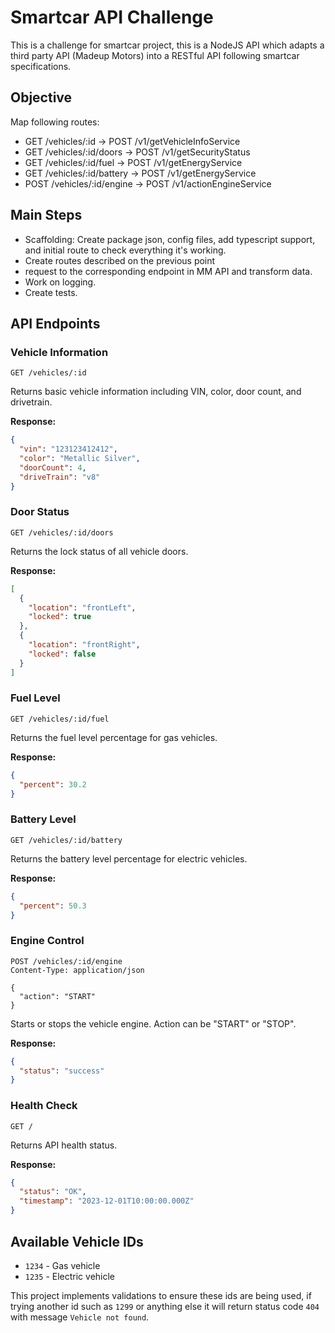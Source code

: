 # Smartcar API Challenge

This is a challenge for smartcar project, this is a NodeJS API which adapts a third party API (Madeup Motors) into a RESTful API following smartcar specifications.

## Objective

Map following routes:

- GET /vehicles/:id -> POST /v1/getVehicleInfoService
- GET /vehicles/:id/doors -> POST /v1/getSecurityStatus
- GET /vehicles/:id/fuel -> POST /v1/getEnergyService
- GET /vehicles/:id/battery -> POST /v1/getEnergyService
- POST /vehicles/:id/engine -> POST /v1/actionEngineService


## Main Steps 

- Scaffolding: Create package json, config files, add typescript support, and initial route to check everything it's working.
- Create routes described on the previous point
- request to the corresponding endpoint in MM API and transform data.
- Work on logging.
- Create tests.

## API Endpoints

### Vehicle Information
```
GET /vehicles/:id
```
Returns basic vehicle information including VIN, color, door count, and drivetrain.

**Response:**
```json
{
  "vin": "123123412412",
  "color": "Metallic Silver",
  "doorCount": 4,
  "driveTrain": "v8"
}
```

### Door Status
```
GET /vehicles/:id/doors
```
Returns the lock status of all vehicle doors.

**Response:**
```json
[
  {
    "location": "frontLeft",
    "locked": true
  },
  {
    "location": "frontRight",
    "locked": false
  }
]
```

### Fuel Level
```
GET /vehicles/:id/fuel
```
Returns the fuel level percentage for gas vehicles.

**Response:**
```json
{
  "percent": 30.2
}
```

### Battery Level
```
GET /vehicles/:id/battery
```
Returns the battery level percentage for electric vehicles.

**Response:**
```json
{
  "percent": 50.3
}
```

### Engine Control
```
POST /vehicles/:id/engine
Content-Type: application/json

{
  "action": "START"
}
```
Starts or stops the vehicle engine. Action can be "START" or "STOP".

**Response:**
```json
{
  "status": "success"
}
```

### Health Check
```
GET /
```
Returns API health status.

**Response:**
```json
{
  "status": "OK",
  "timestamp": "2023-12-01T10:00:00.000Z"
}
```

## Available Vehicle IDs

- `1234` - Gas vehicle
- `1235` - Electric vehicle

This project implements validations to ensure these ids are being used, if trying another id such as `1299` or anything else it will return status code `404` with message `Vehicle not found`.
